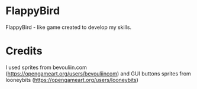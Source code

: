 # FlappyBird
FlappyBird - like game created to develop my skills.

# Credits
I used sprites from bevouliin.com (https://opengameart.org/users/bevouliincom)
and GUI buttons sprites from looneybits (https://opengameart.org/users/looneybits)
